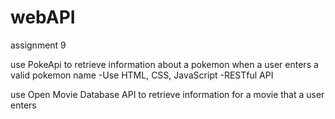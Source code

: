 # webAPI
assignment 9

use PokeApi to retrieve information about a pokemon when a user enters a valid pokemon name
-Use HTML, CSS, JavaScript
-RESTful API

use Open Movie Database API to retrieve information for a movie that a user enters
